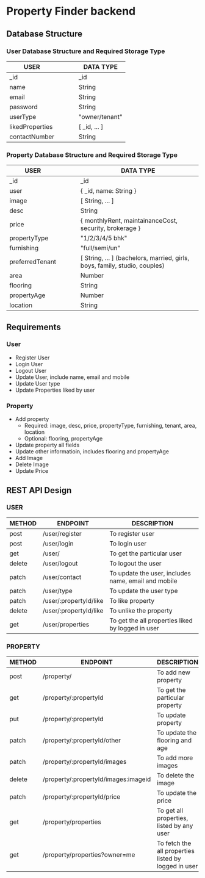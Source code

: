 # Property Finder backend

## Database Structure

### User Database Structure and Required Storage Type

| USER |||| DATA TYPE |
|---|---|---|---|---|
_id |||| _id
name |||| String
email |||| String
password |||| String
userType |||| "owner/tenant"
likedProperties |||| [ _id, ... ]
contactNumber |||| String


### Property Database Structure and Required Storage Type

| USER |||| DATA TYPE |
|---|---|---|---|---|
_id |||| _id
user |||| { _id, name: String }
image |||| [ String, ... ]
desc |||| String
price |||| { monthlyRent, maintainanceCost, security, brokerage }
propertyType |||| "1/2/3/4/5 bhk"
furnishing |||| "full/semi/un"
preferredTenant |||| [ String, ... ] (bachelors, married, girls, boys, family, studio, couples)
area |||| Number
flooring |||| String
propertyAge |||| Number
location |||| String


## Requirements

### User

- Register User
- Login User
- Logout User
- Update User, include name, email and mobile
- Update User type
- Update Properties liked by user
  

### Property
- Add property
  - Required: image, desc, price, propertyType, furnishing, tenant, area, location
  - Optional: flooring, propertyAge
- Update property all fields
- Update other informatioin, includes flooring and propertyAge
- Add Image
- Delete Image
- Update Price


## REST API Design

### USER

| METHOD | ENDPOINT | DESCRIPTION |
|---|---|---|
| post | /user/register | To register user |
| post | /user/login | To login user |
| get | /user/ | To get the particular user |
| delete | /user/logout | To logout the user |
| patch | /user/contact | To update the user, includes name, email and mobile |
| patch | /user/type | To update the user type |
| patch | /user/:propertyId/like | To like property |
| delete | /user/:propertyId/like | To unlike the property |
| get | /user/properties | To get the all properties liked by logged in user |


### PROPERTY

| METHOD | ENDPOINT | DESCRIPTION |
|---|---|---|
| post | /property/ | To add new property |
| get | /property/:propertyId | To get the particular property |
| put | /property/:propertyId | To update property |
| patch | /property/:propertyId/other | To update the flooring and age |
| patch | /property/:propertyId/images | To add more images |
| delete | /property/:propertyId/images:imageid | To delete the image |
| patch | /property/:propertyId/price | To update the price |
| get | /property/properties | To get all properties, listed by any user |
| get | /property/properties?owner=me | To fetch the all properties listed by logged in user |

